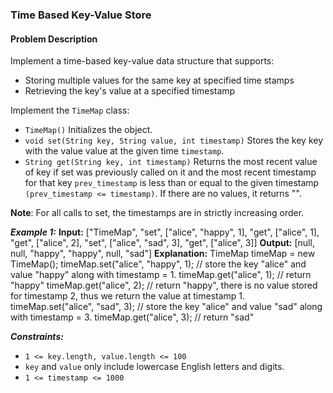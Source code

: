 ### Time Based Key-Value Store

#### Problem Description

Implement a time-based key-value data structure that supports:

- Storing multiple values for the same key at specified time stamps
- Retrieving the key's value at a specified timestamp

Implement the `TimeMap` class:

- `TimeMap()` Initializes the object.
- `void set(String key, String value, int timestamp)` Stores the key key with the value value at the given time `timestamp`.
- `String get(String key, int timestamp)` Returns the most recent value of key if set was previously called on it and the most recent timestamp for that key `prev_timestamp` is less than or equal to the given timestamp `(prev_timestamp <= timestamp)`. If there are no values, it returns "".

**Note**: For all calls to set, the timestamps are in strictly increasing order.

**_Example 1:_**
**Input:**
["TimeMap", "set", ["alice", "happy", 1], "get", ["alice", 1], "get", ["alice", 2], "set", ["alice", "sad", 3], "get", ["alice", 3]]
**Output:**
[null, null, "happy", "happy", null, "sad"]
**Explanation:**
TimeMap timeMap = new TimeMap();
timeMap.set("alice", "happy", 1); // store the key "alice" and value "happy" along with timestamp = 1.
timeMap.get("alice", 1); // return "happy"
timeMap.get("alice", 2); // return "happy", there is no value stored for timestamp 2, thus we return the value at timestamp 1.
timeMap.set("alice", "sad", 3); // store the key "alice" and value "sad" along with timestamp = 3.
timeMap.get("alice", 3); // return "sad"

**_Constraints:_**

- `1 <= key.length, value.length <= 100`
- `key` and `value` only include lowercase English letters and digits.
- `1 <= timestamp <= 1000`
